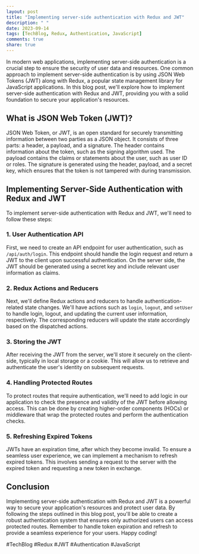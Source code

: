 ```yaml
---
layout: post
title: "Implementing server-side authentication with Redux and JWT"
description: " "
date: 2023-09-14
tags: [TechBlog, Redux, Authentication, JavaScript]
comments: true
share: true
---
```


In modern web applications, implementing server-side authentication is a crucial step to ensure the security of user data and resources. One common approach to implement server-side authentication is by using JSON Web Tokens (JWT) along with Redux, a popular state management library for JavaScript applications. In this blog post, we'll explore how to implement server-side authentication with Redux and JWT, providing you with a solid foundation to secure your application's resources.

## What is JSON Web Token (JWT)?

JSON Web Token, or JWT, is an open standard for securely transmitting information between two parties as a JSON object. It consists of three parts: a header, a payload, and a signature. The header contains information about the token, such as the signing algorithm used. The payload contains the claims or statements about the user, such as user ID or roles. The signature is generated using the header, payload, and a secret key, which ensures that the token is not tampered with during transmission.

## Implementing Server-Side Authentication with Redux and JWT

To implement server-side authentication with Redux and JWT, we'll need to follow these steps:

### 1. User Authentication API

First, we need to create an API endpoint for user authentication, such as `/api/auth/login`. This endpoint should handle the login request and return a JWT to the client upon successful authentication. On the server side, the JWT should be generated using a secret key and include relevant user information as claims.

### 2. Redux Actions and Reducers

Next, we'll define Redux actions and reducers to handle authentication-related state changes. We'll have actions such as `login`, `logout`, and `setUser` to handle login, logout, and updating the current user information, respectively. The corresponding reducers will update the state accordingly based on the dispatched actions.

### 3. Storing the JWT

After receiving the JWT from the server, we'll store it securely on the client-side, typically in local storage or a cookie. This will allow us to retrieve and authenticate the user's identity on subsequent requests.

### 4. Handling Protected Routes

To protect routes that require authentication, we'll need to add logic in our application to check the presence and validity of the JWT before allowing access. This can be done by creating higher-order components (HOCs) or middleware that wrap the protected routes and perform the authentication checks.

### 5. Refreshing Expired Tokens

JWTs have an expiration time, after which they become invalid. To ensure a seamless user experience, we can implement a mechanism to refresh expired tokens. This involves sending a request to the server with the expired token and requesting a new token in exchange.

## Conclusion

Implementing server-side authentication with Redux and JWT is a powerful way to secure your application's resources and protect user data. By following the steps outlined in this blog post, you'll be able to create a robust authentication system that ensures only authorized users can access protected routes. Remember to handle token expiration and refresh to provide a seamless experience for your users. Happy coding!

#TechBlog #Redux #JWT #Authentication #JavaScript